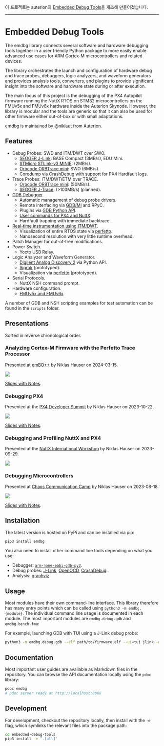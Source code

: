 이 프로젝트는 auterion의 [Embedded Debug Tools](https://github.com/Auterion/embedded-debug-tools/tree/main)을 개조해 만들어졌습니다.

---

# Embedded Debug Tools

The emdbg library connects several software and hardware debugging tools
together in a user friendly Python package to more easily enable advanced use
cases for ARM Cortex-M microcontrollers and related devices.

The library orchestrates the launch and configuration of hardware debug and
trace probes, debuggers, logic analyzers, and waveform generators and provides
analysis tools, converters, and plugins to provide significant insight into the
software and hardware state during or after execution.

The main focus of this project is the debugging of the PX4 Autopilot firmware
running the NuttX RTOS on STM32 microcontrollers on the FMUv5x and FMUv6x
hardware inside the Auterion Skynode. However, the library is modular and the
tools are generic so that it can also be used for other firmware either
out-of-box or with small adaptations.

emdbg is maintained by [@niklaut](https://github.com/niklaut) from
[Auterion](https://auterion.com).

## Features

- Debug Probes: SWD and ITM/DWT over SWO.
    - [SEGGER J-Link](https://www.segger.com/products/debug-probes/j-link/): BASE Compact (3MB/s), EDU Mini.
    - [STMicro STLink-v3 MINIE](https://www.st.com/en/development-tools/stlink-v3minie.html): (2MB/s).
    - [Orbcode ORBTrace mini](https://orbcode.org/orbtrace-mini): SWO (6MB/s).
    - Coredump via [CrashDebug](https://github.com/adamgreen/CrashDebug) with support for PX4 Hardfault logs.
- Trace Probes: ITM/DWT/ETM over TRACE.
    - [Orbcode ORBTrace mini](https://orbcode.org/orbtrace-mini): (50MB/s).
    - [SEGGER J-Trace](https://www.segger.com/products/debug-probes/j-trace/models/j-trace/): (>100MB/s) (planned).
- [GDB Debugger](https://developer.arm.com/Tools%20and%20Software/GNU%20Toolchain).
    - Automatic management of debug probe drivers.
    - Remote interfacing via [GDB/MI](https://github.com/cs01/pygdbmi) and RPyC.
    - Plugins via [GDB Python API](https://sourceware.org/gdb/onlinedocs/gdb/Python-API.html).
    - [User commands for PX4 and NuttX](https://github.com/Auterion/embedded-debug-tools/blob/main/src/emdbg/debug/gdb.md#user-commands).
    - Hardfault trapping with immediate backtrace.
- [Real-time instrumentation using ITM/DWT](https://github.com/Auterion/embedded-debug-tools/blob/main/ext/orbetto).
    - Visualization of entire RTOS state via [perfetto](https://perfetto.dev).
    - Nanosecond resolution with very little runtime overhead.
- Patch Manager for out-of-tree modifications.
- Power Switch.
    - Yocto USB Relay.
- Logic Analyzer and Waveform Generator.
    - [Digilent Analog Discovery 2](https://digilent.com/reference/test-and-measurement/analog-discovery-2/start) via Python API.
    - [Sigrok](https://sigrok.org/wiki/Main_Page) (prototyped).
    - Visualization via [perfetto](https://perfetto.dev) (prototyped).
- Serial Protocols.
    - NuttX NSH command prompt.
- Hardware configuration.
    - [FMUv5x and FMUv6x](https://docs.px4.io/main/en/flight_controller/autopilot_pixhawk_standard.html).

A number of GDB and NSH scripting examples for test automation can be found in
the `scripts` folder.


## Presentations

Sorted in reverse chronological order.

### Analyzing Cortex-M Firmware with the Perfetto Trace Processor

Presented at [emBO++](http://embo.io) by Niklas Hauser on 2024-03-15.

[![](https://i.ytimg.com/vi/FIStxUz2ERY/maxresdefault.jpg)](https://www.youtube.com/watch?v=FIStxUz2ERY&t=108s)

[Slides with Notes](https://salkinium.com/talks/embo24_perfetto.pdf).

### Debugging PX4

Presented at the [PX4 Developer Summit](https://events.linuxfoundation.org/px4-developer-summit) by Niklas Hauser on 2023-10-22.

[![](https://i.ytimg.com/vi/1c4TqEn3MZ0/maxresdefault.jpg)](https://www.youtube.com/watch?v=1c4TqEn3MZ0)

[Slides with Notes](https://salkinium.com/talks/px4summit23_debugging_px4.pdf).

### Debugging and Profiling NuttX and PX4

Presented at the [NuttX International Workshop](https://events.nuttx.apache.org/index.php/nuttx-international-workshop-2023) by Niklas Hauser on 2023-09-29.

[![](https://i3.ytimg.com/vi/_k1f4F2JVBA/maxresdefault.jpg)](https://www.youtube.com/watch?v=_k1f4F2JVBA)

### Debugging Microcontrollers

Presented at [Chaos Communication Camp](https://events.ccc.de/camp/2023/) by Niklas Hauser on 2023-08-18.

[![](https://static.media.ccc.de/media/conferences/camp2023/57321-4a4f8363-865f-52b7-b236-3b9b73aa2ad7_preview.jpg)](https://media.ccc.de/v/camp2023-57321-debugging_microcontrollers)

[Slides with Notes](https://salkinium.com/talks/cccamp23_debugging_microcontrollers.pdf).

## Installation

The latest version is hosted on PyPi and can be installed via pip:

```sh
pip3 install emdbg
```

You also need to install other command line tools depending on what you use:

- Debugger: [`arm-none-eabi-gdb-py3`](https://github.com/Auterion/embedded-debug-tools/blob/main/src/emdbg/debug/gdb.md#installation).
- Debug probes: [J-Link](https://github.com/Auterion/embedded-debug-tools/blob/main/src/emdbg/debug/jlink.md#installation),
                [OpenOCD](https://github.com/Auterion/embedded-debug-tools/blob/main/src/emdbg/debug/openocd.md#installation),
                [CrashDebug](https://github.com/Auterion/embedded-debug-tools/blob/main/src/emdbg/debug/crashdebug.md#installation).
- Analysis: [graphviz](https://github.com/Auterion/embedded-debug-tools/blob/main/src/emdbg/analyze/callgraph.md#installation)


## Usage

Most modules have their own command-line interface. This library therefore has
many entry points which can be called using `python3 -m emdbg.{module}`.
The individual command line usage is documented in each module.
The most important modules are `emdbg.debug.gdb` and `emdbg.bench.fmu`:

For example, launching GDB with TUI using a J-Link debug probe:

```sh
python3 -m emdbg.debug.gdb --elf path/to/firmware.elf --ui=tui jlink -device STM32F765II
```


## Documentation

Most important user guides are available as Markdown files in the repository.
You can browse the API documentation locally using the `pdoc` library:

```sh
pdoc emdbg
# pdoc server ready at http://localhost:8080
```


## Development

For development, checkout the repository locally, then install with the `-e`
flag, which symlinks the relevant files into the package path:

```sh
cd embedded-debug-tools
pip3 install -e ".[all]"
```
